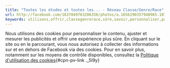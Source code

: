 ```yaml
---
title: "Toutes les études et toutes les... - Réseau Classe/Genre/Race"
url: http://facebook.com/1637049763206358/photos/a.1656290357948965.1073741828.1637049763206358/1756890984555568/
keywords: utilisons,offrir,classegenrerace,sûre,savoir,personnaliser,parcourant,cookies,publicités,réseau,études,site,politique
---
```

Nous utilisons des cookies pour personnaliser le contenu, ajuster et mesurer les publicités et offrir une expérience plus sûre. En cliquant sur le site ou en le parcourant, vous nous autorisez à collecter des informations sur et en dehors de Facebook via des cookies. Pour en savoir plus, notamment sur les moyens de contrôle disponibles, consultez la [Politique d'utilisation des cookies](https://www.facebook.com/policies/cookies/){#cpn-pv-link ._5l9y}
